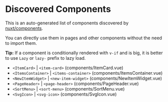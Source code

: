 # Discovered Components

This is an auto-generated list of components discovered by [nuxt/components](https://github.com/nuxt/components).

You can directly use them in pages and other components without the need to import them.

**Tip:** If a component is conditionally rendered with `v-if` and is big, it is better to use `Lazy` or `lazy-` prefix to lazy load.

- `<ItemCard>` | `<item-card>` (components/ItemCard.vue)
- `<ItemsContainer>` | `<items-container>` (components/ItemsContainer.vue)
- `<NewItemWidget>` | `<new-item-widget>` (components/NewItemWidget.vue)
- `<PageHeader>` | `<page-header>` (components/PageHeader.vue)
- `<SortMenu>` | `<sort-menu>` (components/SortMenu.vue)
- `<SvgIcon>` | `<svg-icon>` (components/SvgIcon.vue)
